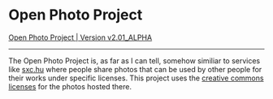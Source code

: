 # Open Photo Project

<a href="http://o2.openphoto.net/">Open Photo Project | Version v2.01_ALPHA</a>

-------------------------------



The Open Photo Project is, as far as I can tell, somehow similiar to services like <a href="http://www.sxc.hu">sxc.hu</a> where people share photos that can be used by other people for their works under specific licenses. This project uses the <a href="http://www.creativecommons.org">creative commons licenses</a> for the photos hosted there.

